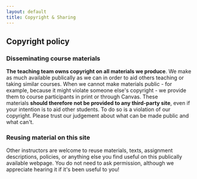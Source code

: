```yaml
---
layout: default
title: Copyright & Sharing
---
```


## Copyright policy

### Disseminating course materials

**The teaching team owns copyright on all materials we produce**. We make as much available publically as we can in order to aid others teaching or taking similar courses. When we cannot make materials public - for example, because it might violate someone else's copyright - we provide them to course participants in print or through Canvas. These materials **should therefore not be provided to any third-party site**, even if your intention is to aid other students. To do so is a violation of our copyright. Please trust our judgement about what can be made public and what can't.

### Reusing material on this site

Other instructors are welcome to reuse materials, texts, assignment descriptions, policies, or anything else you find useful on this publically available webpage. You do not need to ask permission, although we appreciate hearing it if it's been useful to you!
